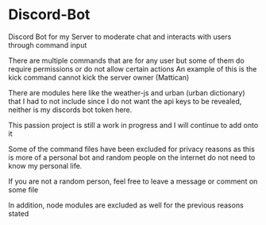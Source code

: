 # Discord-Bot
Discord Bot for my Server to moderate chat and interacts with users through command input

There are multiple commands that are for any user but some of them do require permissions or do not allow certain actions
An example of this is the kick command cannot kick the server owner (Mattican)

There are modules here like the weather-js and urban (urban dictionary) that I had to not include since 
I do not want the api keys to be revealed, neither is my discords bot token here.

This passion project is still a work in progress and I will continue to add onto it

Some of the command files have been excluded for privacy reasons as this is more of a personal bot and random people
on the internet do not need to know my personal life. 

If you are not a random person, feel free to leave a message or comment on some file

In addition, node modules are excluded as well for the previous reasons stated
